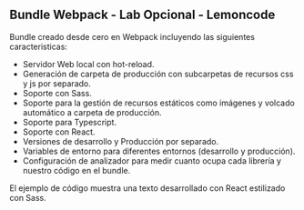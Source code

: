 ## Bundle Webpack - Lab Opcional - Lemoncode

Bundle creado desde cero en Webpack incluyendo las siguientes caracteristicas:

- Servidor Web local con hot-reload.
- Generación de carpeta de producción con subcarpetas de recursos css y js por separado.
- Soporte con Sass.
- Soporte para la gestión de recursos estáticos como imágenes y volcado automático a carpeta de producción.
- Soporte para Typescript.
- Soporte con React.
- Versiones de desarrollo y Producción por separado.
- Variables de entorno para diferentes entornos (desarrollo y producción).
- Configuración de analizador para medir cuanto ocupa cada librería y nuestro código en el bundle.

El ejemplo de código muestra una texto desarrollado con React estilizado con Sass.